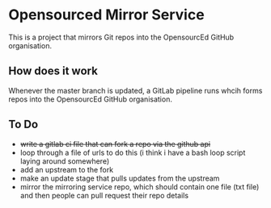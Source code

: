 # Opensourced Mirror Service

This is a project that mirrors Git repos into the OpensourcEd GitHub organisation.

## How does it work

Whenever the master branch is updated, a GitLab pipeline runs whcih forms repos
into the OpensourcEd GitHub organisation.

## To Do

- ~~write a gitlab ci file that can fork a repo via the github api~~
- loop through a file of urls to do this (i think i have a bash loop script laying around somewhere)
- add an upstream to the fork
- make an update stage that pulls updates from the upstream
- mirror the mirroring service repo, which should contain one file (txt file) and then people can pull request their repo details